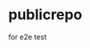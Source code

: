 # publicrepo
for e2e test































































































































































































































































































































































































































































































































































































































































































































































































































































































































































































































































































































































































































































































































































































































